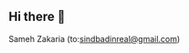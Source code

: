 ## Hi there 👋
Sameh Zakaria (to:sindbadinreal@gmail.com)
<body>

<!--
SamehZak/SamehZak** is a✨ _special_ ✨repository because its `README.md` (this file) appears on your GitHub profile.

Here are some ideas to get you started:

- 🔭 I’m currently working on building a chatbot for technical support team using whatsapp app
- 🌱 I’m currently learning Generative AI
- 👯 I’m looking to collaborate on ...
- 🤔 I’m looking for help with How to use AI tools and techniques
- 💬 Ask me about 
- 📫 How to reach me: by email (to:sindbadinreal@gmail.com)
- 😄 Pronouns: ...
- ⚡ Fun fact: ...
-->
  
</body>

